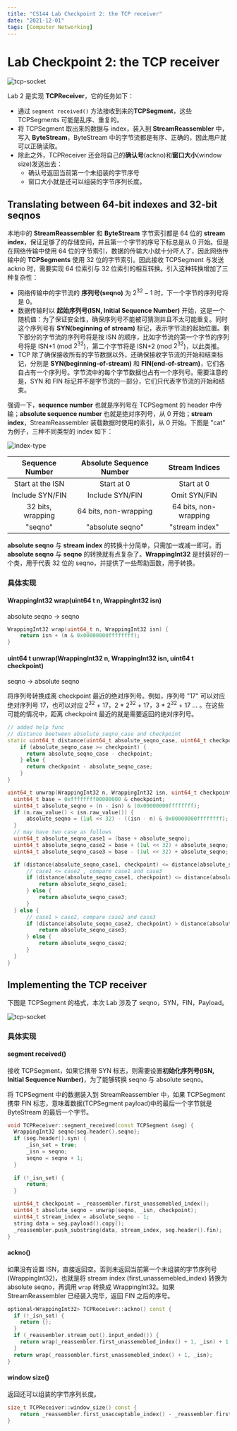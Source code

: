 ```yaml
---
title: "CS144 Lab Checkpoint 2: the TCP receiver"
date: "2021-12-01"
tags: [Computer Networking]
---
```

# Lab Checkpoint 2: the TCP receiver

![tcp-socket](/net/cs144-lab1/tcp-socket.png)

Lab 2 是实现 **TCPReceiver**，它的任务如下：
- 通过 `segment received()` 方法接收到来的**TCPSegment**，这些 TCPSegments 可能是乱序、重复的。
- 将 TCPSegment 取出来的数据与 index，装入到 **StreamReassembler** 中，写入 **ByteStream**，ByteStream 中的字节流都是有序、正确的，因此用户就可以正确读取。
- 除此之外，TCPReceiver 还会将自己的**确认号**(ackno)和**窗口大小**(window size)发送出去：
    - 确认号返回当前第一个未组装的字节序号
    - 窗口大小就是还可以组装的字节序列长度。

## Translating between 64-bit indexes and 32-bit seqnos

本地中的 **StreamReassembler** 和 **ByteStream** 字节索引都是 64 位的 **stream index**，保证足够了的存储空间，并且第一个字节的序号下标总是从 0 开始。但是在网络传输中使用 64 位的字节索引，数据的传输大小就十分吓人了，因此网络传输中的 **TCPSegments** 使用 32 位的字节索引。因此接收 TCPSegment 与发送 ackno 时，需要实现 64 位索引与 32 位索引的相互转换。引入这种转换增加了三种复杂性：
- 网络传输中的字节流的 **序列号(seqno)** 为 $2^{32}-1$ 时，下一个字节的序列号将是 0。
- 数据传输时以 **起始序列号(ISN, Initial Sequence Number)** 开始，这是一个随机值：为了保证安全性，确保序列号不能被可猜测并且不太可能重复。同时这个序列号有 **SYN(beginning of stream)** 标记，表示字节流的起始位置。剩下部分的字节流的序列号将是按 ISN 的顺序，比如字节流的第一个字节的序列号将是 ISN+1 (mod $2^{32}$)，第二个字节将是 ISN+2 (mod $2^{32}$)，以此类推。
- TCP 除了确保接收所有的字节数据以外，还确保接收字节流的开始和结束标记，分别是 **SYN(beginning-of-stream)** 和 **FIN(end-of-stream)**，它们各自占有一个序列号。字节流中的每个字节数据也占有一个序列号。需要注意的是，SYN 和 FIN 标记并不是字节流的一部分，它们只代表字节流的开始和结束。

强调一下，**sequence number** 也就是序列号在 TCPSegment 的 header 中传输；**absolute sequence number** 也就是绝对序列号，从 0 开始；**stream index**，StreamReassembler 装载数据时使用的索引，从 0 开始。下图是 "cat" 为例子，三种不同类型的 index 如下：

![index-type](/net/cs144-lab2/index-type.png)

| Sequence Number | Absolute Sequence Number | Stream Indices |
| :----: | :----: | :----: |
| Start at the ISN | Start at 0 | Start at 0 |
| Include SYN/FIN | Include SYN/FIN | Omit SYN/FIN |
| 32 bits, wrapping | 64 bits, non-wrapping | 64 bits, non-wrapping |
| "seqno" | "absolute seqno" | "stream index" |

**absolute seqno** 与 **stream index** 的转换十分简单，只需加一或减一即可。而 **absolute seqno** 与 **seqno** 的转换就有点复杂了。**WrappingInt32** 是封装好的一个类，用于代表 32 位的 seqno，并提供了一些帮助函数，用于转换。

### 具体实现

#### WrappingInt32 wrap(uint64 t n, WrappingInt32 isn)

absolute seqno -> seqno

```c++
WrappingInt32 wrap(uint64_t n, WrappingInt32 isn) {
    return isn + (n & 0x00000000ffffffff);
}
```

#### uint64 t unwrap(WrappingInt32 n, WrappingInt32 isn, uint64 t checkpoint)

seqno -> absolute seqno

将序列号转换成离 checkpoint 最近的绝对序列号。例如，序列号 "17" 可以对应绝对序列号 17，也可以对应 $2^{32}$ + 17，2 * $2^{32}$ + 17，3 * $2^{32}$ + 17 ... 。在这些可能的情况中，距离 checkpoint 最近的就是需要返回的绝对序列号。

```c++
// added help func
// distance beetween absolute_seqno_case and checkpoint
static uint64_t distance(uint64_t absolute_seqno_case, uint64_t checkpoint) {
    if (absolute_seqno_case >= checkpoint) {
      return absolute_seqno_case - checkpoint;
    } else {
      return checkpoint - absolute_seqno_case;
    }
}

uint64_t unwrap(WrappingInt32 n, WrappingInt32 isn, uint64_t checkpoint) {
  uint64_t base = 0xffffffff00000000 & checkpoint;
  uint64_t absolute_seqno = (n - isn) & (0x00000000ffffffff);
  if (n.raw_value() < isn.raw_value()) {
      absolute_seqno = (1ul << 32) - ((isn - n) & 0x00000000ffffffff);
  }
  // may have two case as follows
  uint64_t absolute_seqno_case1 = (base + absolute_seqno);
  uint64_t absolute_seqno_case2 = base + (1ul << 32) + absolute_seqno;
  uint64_t absolute_seqno_case3 = base - (1ul << 32) + absolute_seqno;

  if (distance(absolute_seqno_case1, checkpoint) <= distance(absolute_seqno_case2, checkpoint)) {
      // case1 <= case2 , compare case1 and case3
      if (distance(absolute_seqno_case1, checkpoint) <= distance(absolute_seqno_case3, checkpoint)) {
          return absolute_seqno_case1;
      } else {
          return absolute_seqno_case3;
      }
  } else {
      // case1 > case2, compare case2 and case3
      if (distance(absolute_seqno_case2, checkpoint) > distance(absolute_seqno_case3, checkpoint)) {
          return absolute_seqno_case3;
      } else {
          return absolute_seqno_case2;
      }
  }
}
```

## Implementing the TCP receiver

下图是 TCPSegment 的格式，本次 Lab 涉及了 seqno，SYN，FIN，Payload。

![tcp-socket](/net/cs144-lab2/tcp-segment.png)

### 具体实现

#### segment received()

接收 TCPSegment，如果它携带 SYN 标志，则需要设置**初始化序列号(ISN, Initial Sequence Number)**，为了能够转换 seqno 与 absolute seqno。

将 TCPSegment 中的数据装入到 StreamReassembler 中，如果 TCPSegment 携带 FIN 标志，意味着数据(TCPSegment payload)中的最后一个字节就是 ByteStream 的最后一个字节。

```c++
void TCPReceiver::segment_received(const TCPSegment &seg) {
  WrappingInt32 seqno{seg.header().seqno};
  if (seg.header().syn) {
      _isn_set = true;
      _isn = seqno;
      seqno = seqno + 1;
  }
  
  if (!_isn_set) {
      return;
  }

  uint64_t checkpoint = _reassembler.first_unassemebled_index();
  uint64_t absolute_seqno = unwrap(seqno, _isn, checkpoint);
  uint64_t stream_index = absolute_seqno - 1;
  string data = seg.payload().copy();
  _reassembler.push_substring(data, stream_index, seg.header().fin);
}
```

#### ackno()

如果没有设置 ISN，直接返回空。否则未返回当前第一个未组装的字节序列号(WrappingInt32)，也就是将 stream index (first_unassemebled_index) 转换为 absolute seqno，再调用 `wrap` 转换成 WrappingInt32。如果 StreamReassembler 已经装入完毕，返回 FIN 之后的序号。
```c++
optional<WrappingInt32> TCPReceiver::ackno() const {
  if (!_isn_set) {
    return {};
  }
  if (_reassembler.stream_out().input_ended()) {
    return wrap(_reassembler.first_unassemebled_index() + 1, _isn) + 1;
  }
  return wrap(_reassembler.first_unassemebled_index() + 1, _isn);
}
```

#### window size()

返回还可以组装的字节序列长度。
```c++
size_t TCPReceiver::window_size() const {
    return _reassembler.first_unacceptable_index() - _reassembler.first_unassemebled_index();
}
```